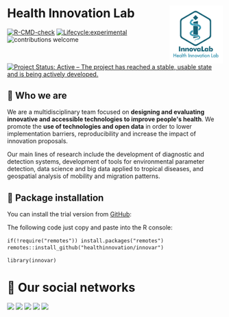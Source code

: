 # **Health Innovation Lab** <img src="man/figures/logo.png" align="right" width="25%">


<!-- badges: start -->

[![R-CMD-check](https://github.com/healthinnovation/lis/workflows/R-CMD-check/badge.svg)](https://github.com/healthinnovation/lis/actions)
[![Lifecycle:experimental](https://img.shields.io/badge/lifecycle-experimental-orange.svg)](https://www.tidyverse.org/lifecycle/#experimental)
![contributions welcome](https://img.shields.io/badge/contributions-welcome-brightgreen.svg?style=flat)
[![Project Status: Active – The project has reached a stable, usable state and is being actively developed.](https://www.repostatus.org/badges/latest/active.svg)](https://www.repostatus.org/#active)

<!-- badges: end -->

## 🔵 **Who we are**

We are a multidisciplinary team focused on **designing and evaluating innovative and accessible technologies to improve people's health**. We promote the **use of technologies and open data** in order to lower implementation barriers, reproducibility and increase the impact of innovation proposals.

Our main lines of research include the development of diagnostic and detection systems, development of tools for environmental parameter detection, data science and big data applied to tropical diseases, and geospatial analysis of mobility and migration patterns.

## 🔵 **Package installation**

You can install the trial version from
[GitHub](https://github.com/):

The following code just copy and paste into the R console:

```
if(!require("remotes")) install.packages("remotes")
remotes::install_github("healthinnovation/innovar")
```
```
library(innovar)
```

# 🔵 **Our social networks**
<p align="left">
 <a href = "https://www.facebook.com/imt.innovalab">
 <img src="https://img.shields.io/badge/Facebook-1877F2?style=for-the-badge&logo=facebook&logoColor=white"></a> <a href="https://twitter.com/innovalab_imt"><img src="https://img.shields.io/badge/Twitter-1DA1F2?style=for-the-badge&logo=twitter&logoColor=white"></a> <a href="https://www.instagram.com/innovalab_imt/"><img src="https://img.shields.io/badge/Instagram-E4405F?style=for-the-badge&logo=instagram&logoColor=white"></a> <a href="https://www.innovalab.info/"><img src="https://img.shields.io/badge/Innovalab_web-000?style=for-the-badge&logo=wix&logoColor=white"></a> <a href="https://linktr.ee/innov_lab"><img src="https://img.shields.io/badge/linktree-39E09B?style=for-the-badge&logo=linktree&logoColor=whit"></a>
</p>

